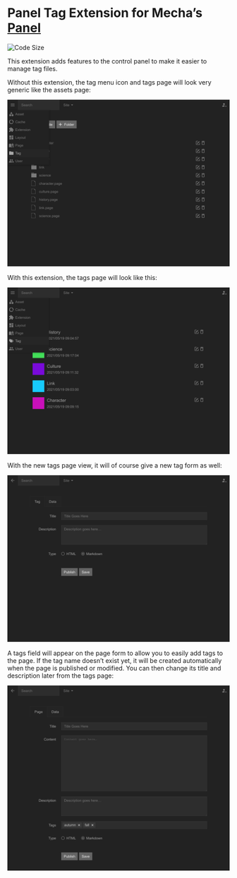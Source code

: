 Panel Tag Extension for Mecha’s [Panel](https://github.com/mecha-cms/x.panel)
=============================================================================

![Code Size](https://img.shields.io/github/languages/code-size/mecha-cms/x.panel.tag?color=%23444&style=for-the-badge)

This extension adds features to the control panel to make it easier to manage tag files.

Without this extension, the tag menu icon and tags page will look very generic like the assets page:

![4](index/4.png?v=2023-04-15)

With this extension, the tags page will look like this:

![1](index/1.png?v=2023-04-15)

With the new tags page view, it will of course give a new tag form as well:

![2](index/2.png?v=2023-04-15)

A tags field will appear on the page form to allow you to easily add tags to the page. If the tag name doesn’t exist
yet, it will be created automatically when the page is published or modified. You can then change its title and
description later from the tags page:

![3](index/3.png?v=2023-04-15)